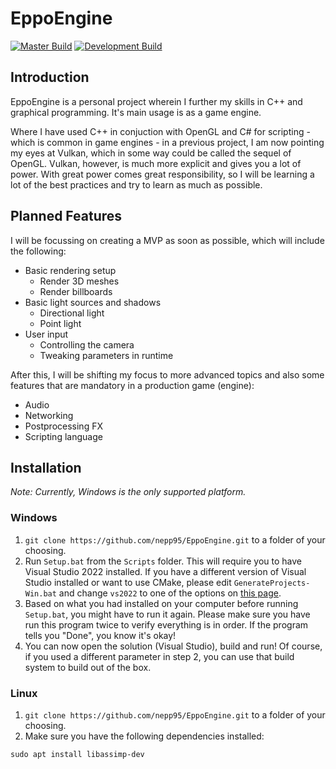 # EppoEngine
[![Master Build](https://github.com/nepp95/EppoEngine/actions/workflows/ci-master.yml/badge.svg?branch=master)](https://github.com/nepp95/EppoEngine/actions/workflows/ci-master.yml)
[![Development Build](https://github.com/nepp95/EppoEngine/actions/workflows/ci-develop.yml/badge.svg?branch=develop)](https://github.com/nepp95/EppoEngine/actions/workflows/ci-develop.yml)

## Introduction

EppoEngine is a personal project wherein I further my skills in C++ and graphical programming. It's main usage is as a game engine.

Where I have used C++ in conjuction with OpenGL and C# for scripting - which is common in game engines - in a previous project, I am now pointing my eyes at Vulkan, which in some way could be called the sequel of OpenGL. Vulkan, however, is much more explicit and gives you a lot of power. With great power comes great responsibility, so I will be learning a lot of the best practices and try to learn as much as possible.

## Planned Features

I will be focussing on creating a MVP as soon as possible, which will include the following:
- Basic rendering setup
    - Render 3D meshes
    - Render billboards
- Basic light sources and shadows
    - Directional light
    - Point light
- User input
    - Controlling the camera
    - Tweaking parameters in runtime

After this, I will be shifting my focus to more advanced topics and also some features that are mandatory in a production game (engine):
- Audio
- Networking
- Postprocessing FX
- Scripting language

## Installation
*Note: Currently, Windows is the only supported platform.*

### Windows

1. `git clone https://github.com/nepp95/EppoEngine.git` to a folder of your choosing.
2. Run `Setup.bat` from the `Scripts` folder.
This will require you to have Visual Studio 2022 installed. If you have a different version of Visual Studio installed or want to use CMake, please edit `GenerateProjects-Win.bat` and change `vs2022` to one of the options on [this page](https://premake.github.io/docs/Using-Premake).
3. Based on what you had installed on your computer before running `Setup.bat`, you might have to run it again. Please make sure you have run this program twice to verify everything is in order. If the program tells you "Done", you know it's okay!
4. You can now open the solution (Visual Studio), build and run! Of course, if you used a different parameter in step 2, you can use that build system to build out of the box.

### Linux
1. `git clone https://github.com/nepp95/EppoEngine.git` to a folder of your choosing.
2. Make sure you have the following dependencies installed:
```
sudo apt install libassimp-dev
```
